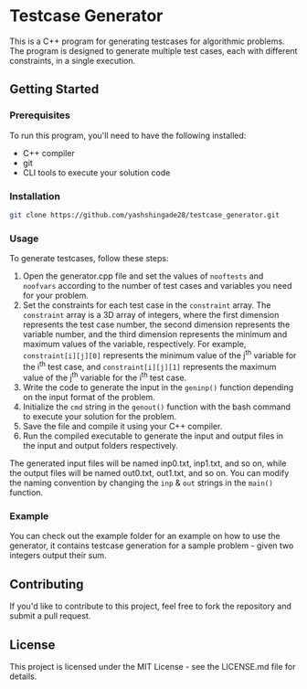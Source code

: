 # Testcase Generator

This is a C++ program for generating testcases for algorithmic problems. The program is designed to generate multiple test cases, each with different constraints, in a single execution.

## Getting Started
### Prerequisites
To run this program, you'll need to have the following installed:
- C++ compiler
- git
- CLI tools to execute your solution code

### Installation
```bash
git clone https://github.com/yashshingade28/testcase_generator.git
```
### Usage

To generate testcases, follow these steps:
1) Open the generator.cpp file and set the values of `nooftests` and `noofvars` according to the number of test cases and variables you need for your problem.
2) Set the constraints for each test case in the `constraint` array. The `constraint` array is a 3D array of integers, where the first dimension represents the test case number, the second dimension represents the variable number, and the third dimension represents the minimum and maximum values of the variable, respectively. For example, `constraint[i][j][0]` represents the minimum value of the j<sup>th</sup> variable for the i<sup>th</sup> test case, and `constraint[i][j][1]` represents the maximum value of the j<sup>th</sup> variable for the i<sup>th</sup> test case.
3) Write the code to generate the input in the `geninp()` function depending on the input format of the problem.
4) Initialize the `cmd` string in the `genout()` function with the bash command to execute your solution for the problem.
5) Save the file and compile it using your C++ compiler.
6) Run the compiled executable to generate the input and output files in the input and output folders respectively.

The generated input files will be named inp0.txt, inp1.txt, and so on, while the output files will be named out0.txt, out1.txt, and so on. You can modify the naming convention by changing the `inp` & `out` strings in the `main()` function.

### Example
You can check out the example folder for an example on how to use the generator, it contains testcase generation for a sample problem - given two integers output their sum.

## Contributing
If you'd like to contribute to this project, feel free to fork the repository and submit a pull request.

## License
This project is licensed under the MIT License - see the LICENSE.md file for details.
